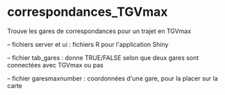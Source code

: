 # correspondances_TGVmax
Trouve les gares de correspondances pour un trajet en TGVmax

– fichiers server et ui : fichiers R pour l'application Shiny

– fichier tab_gares : donne TRUE/FALSE selon que deux gares sont connectées avec TGVmax ou pas

– fichier garesmaxnumber : coordonnées d'une gare, pour la placer sur la carte
